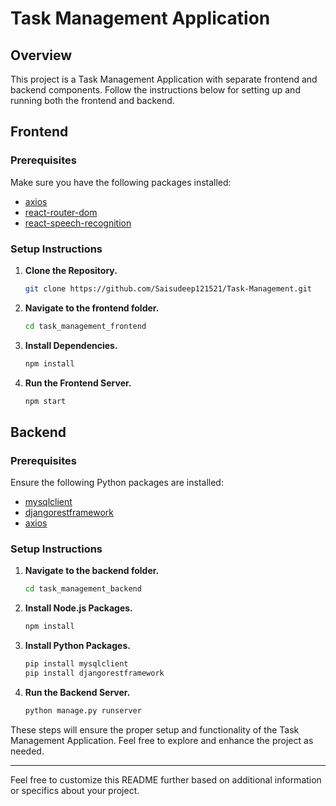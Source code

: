 # Task Management Application
<!-- <img align="center" src="https://i.pinimg.com/originals/9d/c2/7a/9dc27a8a9bba4cdc7197749638710ca1.gif" width="100%" style="position:relative;"> -->

## Overview

This project is a Task Management Application with separate frontend and backend components. Follow the instructions below for setting up and running both the frontend and backend.

## Frontend

### Prerequisites

Make sure you have the following packages installed:

- [axios](https://www.npmjs.com/package/axios)
- [react-router-dom](https://www.npmjs.com/package/react-router-dom)
- [react-speech-recognition](https://www.npmjs.com/package/react-speech-recognition)

### Setup Instructions

1. **Clone the Repository.**

    ```bash
    git clone https://github.com/Saisudeep121521/Task-Management.git
    ```


2. **Navigate to the frontend folder.**

    ```bash
    cd task_management_frontend
    ```

3. **Install Dependencies.**

    ```bash
    npm install
    ```

4. **Run the Frontend Server.**

    ```bash
    npm start
    ```

## Backend

### Prerequisites

Ensure the following Python packages are installed:

- [mysqlclient](https://pypi.org/project/mysqlclient/)
- [djangorestframework](https://www.django-rest-framework.org/)
- [axios](https://www.npmjs.com/package/axios)

### Setup Instructions

1. **Navigate to the backend folder.**

    ```bash
    cd task_management_backend
    ```

2. **Install Node.js Packages.**

    ```bash
    npm install
    ```

3. **Install Python Packages.**

    ```bash
    pip install mysqlclient
    pip install djangorestframework
    ```

4. **Run the Backend Server.**

    ```bash
    python manage.py runserver
    ```

These steps will ensure the proper setup and functionality of the Task Management Application. Feel free to explore and enhance the project as needed.

---

Feel free to customize this README further based on additional information or specifics about your project.
